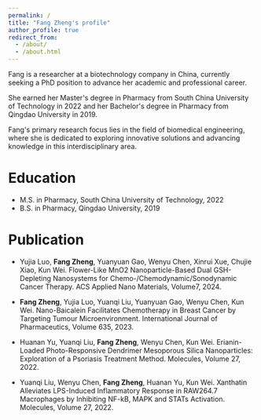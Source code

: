 ```yaml
---
permalink: /
title: "Fang Zheng's profile"
author_profile: true
redirect_from: 
  - /about/
  - /about.html
---
```


Fang is a researcher at a biotechnology company in China, currently seeking a PhD position to advance her academic and professional career.

She earned her Master's degree in Pharmacy from South China University of Technology in 2022 and her Bachelor's degree in Pharmacy from Qingdao University in 2019.

Fang's primary research focus lies in the field of biomedical engineering, where she is dedicated to exploring innovative solutions and advancing knowledge in this interdisciplinary area.

Education
======
* M.S. in Pharmacy, South China University of Technology, 2022
* B.S. in Pharmacy, Qingdao University, 2019

Publication
======
* Yujia Luo, **Fang Zheng**, Yuanyuan Gao, Wenyu Chen, Xinrui Xue, Chujie Xiao, Kun Wei. Flower-Like MnO2 Nanoparticle-Based Dual GSH-Depleting Nanosystems for Chemo-/Chemodynamic/Sonodynamic Cancer Therapy. ACS Applied Nano Materials, Volume7, 2024.


* **Fang Zheng**, Yujia Luo, Yuanqi Liu, Yuanyuan Gao, Wenyu Chen, Kun Wei. Nano-Baicalein Facilitates Chemotherapy in Breast Cancer by Targeting Tumour Microenvironment. International Journal of Pharmaceutics, Volume 635, 2023.


* Huanan Yu, Yuanqi Liu, **Fang Zheng**, Wenyu Chen, Kun Wei. Erianin-Loaded Photo-Responsive Dendrimer Mesoporous Silica Nanoparticles: Exploration of a Psoriasis Treatment Method. Molecules, Volume 27, 2022.
  
 
* Yuanqi Liu, Wenyu Chen, **Fang Zheng**, Huanan Yu, Kun Wei. Xanthatin Alleviates LPS-Induced Inflammatory Response in RAW264.7 Macrophages by Inhibiting NF-kB, MAPK and STATs Activation. Molecules, Volume 27, 2022.

